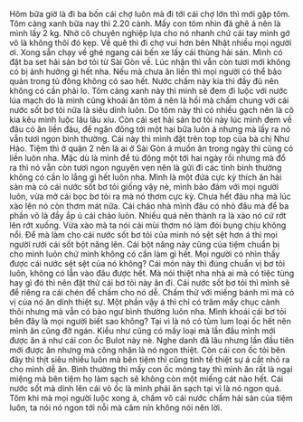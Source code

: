 Hôm bữa giờ là đi ba bốn cái chợ luôn mà đi tới cái chợ lớn thì mới gặp tôm. Tôm càng xanh bữa nay thì 2.20 cành. Mấy con tôm nhìn đã ghê á nên là mình lấy 2 kg. Nhờ cô chuyên nghiệp lựa cho nó nhanh chứ cái tay mình gớ vô là không thôi đó kẹp. Về quê thì đi chợ vui hơn bên Nhật nhiều mọi người ơi. Xong sẵn chạy về ghé ngang cái bến xe lấy cái thùng hải sản. Mình có đặt ba set hải sản bơ tỏi từ Sài Gòn về. Lúc nhận thì vẫn còn tươi mới không có bị ảnh hưởng gì hết nha. Nếu mà chưa ăn liền thì mọi người có thể bảo quản trong tủ đông không có sao hết. Nước chấm này kia thì đầy đủ nên không có cần phải lo. Tôm càng xanh này thì mình sẽ đem đi luộc với nước lúa mạch do là mình cũng khoái ăn tôm á nên là hồi mà chấm chung với cái nước sốt bơ tỏi nữa là siêu dính luôn. Do tôm này thì có nhiều gạch nên là cô kia kêu mình luộc lâu lâu xíu. Còn cái set hải sản bơ tỏi này lúc mình đem về đâu có ăn liền đâu, để ngăn đông tới một hai bữa luôn á nhưng mà lấy ra nó vẫn tươi ngon bình thường. Cái này thì mình đặt trên top top của bà chị Như Hảo. Tiệm thì ở quận 2 nên là ai ở Sài Gòn á muốn ăn trong ngày thì cũng có liền luôn nha. Mặc dù là mình để tủ đông một tới hai ngày rồi nhưng mà đổ ra thì nó vẫn còn tươi ngon nguyên vẹn nên là gửi đi các tỉnh bình thường không có cần lo lắng gì hết luôn nha. Mình là một đứa cực kỳ thích ăn hải sản mà có cái nước sốt bơ tỏi giống vậy nè, mình bảo đảm với mọi người luôn, vừa mở cái bọc bơ tỏi ra mà nó thơm cực kỳ. Chưa hết đâu nha mà lúc xào lên nó còn thơm mát nữa. Cái chảo nhà mình đâu có nhỏ đâu mà để ba phần vô là đầy ắp ủ cái chảo luôn. Nhiều quá nên thành ra là xào nó cứ rớt lên rớt xuống. Vừa xào mà ta nói cái mùi thơm nó làm đói bụng chịu không nổi. Để mà làm cho cái nước sốt bơ tỏi của mình nó sệt sệt hơn á thì mọi người rưới cái sốt bột năng lên. Cái bột năng này cũng của tiệm chuẩn bị cho mình luôn chứ mình không có cần làm gì hết. Mọi người có nhìn thấy được cái nước sệt sệt của nó không? Cái món này thì đúng chuẩn vị bơ tỏi luôn, không có lẫn vào đâu được hết. Mà nói thiệt nha nhà ai mà có tiệc tùng hay gì đó thì nên đặt thử cái bơ tỏi này ăn đi. Cái nước sốt bơ tỏi thì mình sẽ để riêng ra cái chén để chấm cho nó dễ. Chấm thử với miếng bánh mì mà có vị của nó ăn dính thiệt sự. Một phần vậy á thì chỉ có trăm mấy chục cành thôi nhưng mà vẫn có bào ngư bình thường luôn nha. Mình khoái cái bơ tỏi bên đây là mọi người biết sao không? Tại vì là nó có tùm lum loại ốc hết nên mình ăn cũng đỡ ngán. Kiểu như cũng có mấy loại mà lần đầu mình mới được ăn á như cái con ốc Bulot này nè. Nghe danh đã lâu nhưng lần đầu tiên mới được ăn nhưng mà công nhận là nó ngon thiệt. Còn cái con ốc tỏi bên đây thì thịt siêu nhiều luôn mà bên tiệm thì cũng tinh tế thiệt sự á cắt nhỏ ra cho mình dễ ăn. Bình thường thì mấy con ốc móng tay thì mình ăn rất là ngại miệng mà bên tiệm họ làm sạch sẽ không còn một miếng cát nào hết. Cái nước sốt mà dính lên cái vỏ ốc là mình phải ăn sạch tại vì là nó ngon quá. Tôm khi mà mọi người luộc xong á, chấm vô cái nước chấm hải sản của tiệm luôn, ta nói nó ngon tới nỗi mà câm nín không nói nên lời.